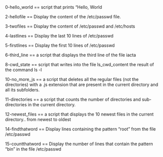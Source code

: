 0-hello_world == script that prints “Hello, World

2-hellofile == Display the content of the /etc/passwd file.

3-twofiles == Display the content of /etc/passwd and /etc/hosts

4-lastlines == Display the last 10 lines of /etc/passwd

5-firstlines == Display the first 10 lines of /etc/passwd

6-third_line == a script that displays the third line of the file iacta 

8-cwd_state == script that writes into the file ls_cwd_content the result of the command ls -l

10-no_more_js ==  a script that deletes all the regular files (not the directories) with a .js extension that are present in the current directory and all its subfolders.

11-directories == a script that counts the number of directories and sub-directories in the current directory.

12-newest_files == a script that displays the 10 newest files in the current directory.. from newest to oldest

14-findthatword == Display lines containing the pattern “root” from the file /etc/passwd

15-countthatword == Display the number of lines that contain the pattern “bin” in the file /etc/passwd     
